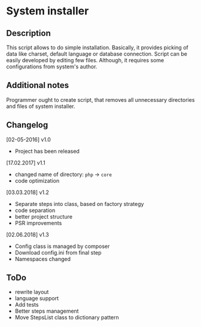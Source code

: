 # System installer

## Description
This script allows to do simple installation. Basically, it provides picking of data like charset, default language or database connection.
Script can be easily developed by editing few files. Although, it requires some configurations from system's author. 

## Additional notes
Programmer ought to create script, that removes all unnecessary directories and files of system installer.

## Changelog
[02-05-2016] v1.0
* Project has been released

[17.02.2017] v1.1
* changed name of directory: `php` -> `core`
* code optimization 

[03.03.2018] v1.2
* Separate steps into class, based on factory strategy
* code separation 
* better project structure
* PSR improvements

[02.06.2018] v1.3
* Config class is managed by composer
* Download config.ini from final step
* Namespaces changed

## ToDo
* rewrite layout
* language support
* Add tests
* Better steps management
* Move StepsList class to dictionary pattern